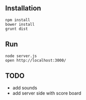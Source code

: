 ## Installation

```
npm install
bower install
grunt dist
```

## Run

```
node server.js
open http://localhost:3000/
```

## TODO

- add sounds
- add server side with score board
